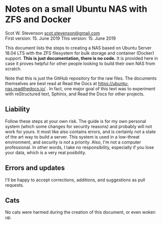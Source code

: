 # Notes on a small Ubuntu NAS with ZFS and Docker
Scot W. Stevenson <scot.stevenson@gmail.com>   
First version: 15. June 2019
This version: 15. June 2019

This document lists the steps to creating a NAS based on Ubuntu Server 18.04 LTS
with the ZFS filesystem for bulk storage and container (Docker) support. **This
is just documentation, there is no code.** It is provided here in case it proves
helpful for other people looking to build their own NAS from scratch. 

Note that this is just the GitHub repository for the raw files. The documents
themselves are best read at Read the Docs at https://ubuntu-nas.readthedocs.io/
. In fact, one major goal of this text was to experiment with reStructured text,
Sphinix, and Read the Docs for other projects.

## Liability

Follow these steps at your own risk. The guide is for my own personal system
(which some changes for security reasons) and probably will not work for yours.
It most like also contains errors, and is certainly not a state of the art way
to build a server. This system is used in a low-threat environment, and security
is not a priority. Also, I'm not a computer professional. In other words, I take
no responsibility, especially if you lose your data, which is a very real
posibility. 

## Errors and updates

I'll be happy to accept corrections, additions, and suggestions as pull
requests. 

## Cats

No cats were harmed during the creation of this document, or even woken up. 





